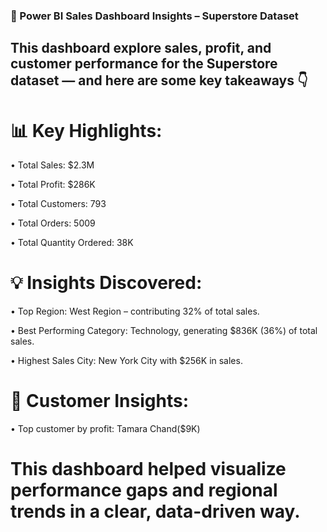 ### 🚀 Power BI Sales Dashboard Insights – Superstore Dataset

## This dashboard explore sales, profit, and customer performance for the Superstore dataset — and here are some key takeaways 👇

# 📊 Key Highlights:

 • Total Sales: $2.3M
 
 • Total Profit: $286K
 
 • Total Customers: 793
 
 • Total Orders: 5009
 
 • Total Quantity Ordered: 38K

# 💡 Insights Discovered:

 • Top Region: West Region – contributing 32% of total sales.
 
 • Best Performing Category: Technology, generating $836K (36%) of total sales.
 
 • Highest Sales City: New York City with $256K in sales.

# 💼 Customer Insights:

 • Top customer by profit: Tamara Chand($9K)

# This dashboard helped visualize performance gaps and regional trends in a clear, data-driven way.
